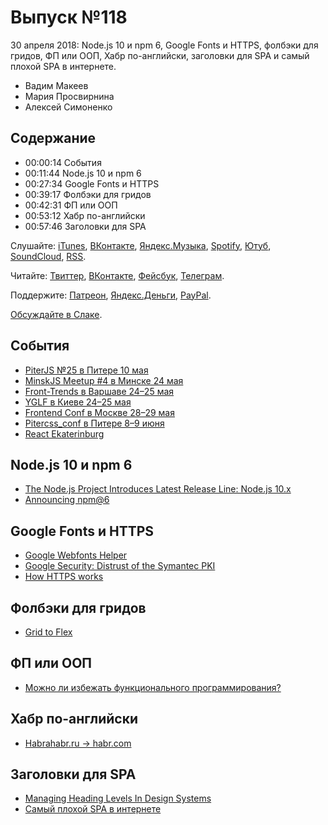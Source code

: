 # Выпуск №118

30 апреля 2018: Node.js 10 и npm 6, Google Fonts и HTTPS, фолбэки для гридов, ФП или ООП, Хабр по-английски, заголовки для SPA и самый плохой SPA в интернете.

- Вадим Макеев
- Мария Просвирнина
- Алексей Симоненко

## Содержание

- 00:00:14 События
- 00:11:44 Node.js 10 и npm 6
- 00:27:34 Google Fonts и HTTPS
- 00:39:17 Фолбэки для гридов
- 00:42:31 ФП или ООП
- 00:53:12 Хабр по-английски
- 00:57:46 Заголовки для SPA

Слушайте: [iTunes](https://itunes.apple.com/podcast/id1080500016), [ВКонтакте](https://vk.com/podcasts-32017543), [Яндекс.Музыка](https://music.yandex.ru/album/6245956), [Spotify](https://open.spotify.com/show/3rzAcADjpBpXt73L0epTjV), [Ютуб](https://www.youtube.com/playlist?list=PLMBnwIwFEFHcwuevhsNXkFTcadeX5R1Go), [SoundCloud](https://soundcloud.com/web-standards), [RSS](https://web-standards.ru/podcast/feed/).

Читайте: [Твиттер](https://twitter.com/webstandards_ru), [ВКонтакте](https://vk.com/webstandards_ru), [Фейсбук](https://www.facebook.com/webstandardsru), [Телеграм](https://t.me/webstandards_ru).

Поддержите: [Патреон](https://www.patreon.com/webstandards_ru), [Яндекс.Деньги](https://money.yandex.ru/to/41001119329753), [PayPal](https://www.paypal.me/pepelsbey).

[Обсуждайте в Слаке](http://slack.web-standards.ru/).

## События

- [PiterJS №25 в Питере 10 мая](https://medium.com/p/eff54c37b110)
- [MinskJS Meetup #4 в Минске 24 мая](https://minskjs.timepad.ru/event/606211/)
- [Front-Trends в Варшаве 24–25 мая](https://2018.front-trends.com/)
- [YGLF в Киеве 24–25 мая](http://yglf.com.ua/)
- [Frontend Conf в Москве 28–29 мая](http://frontendconf.ru/moscow-rit/2018)
- [Pitercss_conf в Питере 8–9 июня](https://pitercss.com/)
- [React Ekaterinburg](https://react-ekaterinburg.confetti.events)

## Node.js 10 и npm 6

- [The Node.js Project Introduces Latest Release Line: Node.js 10.x](https://medium.com/p/bf07abfa9076)
- [Announcing npm@6](https://medium.com/p/5d0b1799a905)

## Google Fonts и HTTPS

- [Google Webfonts Helper](https://google-webfonts-helper.herokuapp.com/)
- [Google Security: Distrust of the Symantec PKI](https://security.googleblog.com/2018/03/distrust-of-symantec-pki-immediate.html)
- [How HTTPS works](https://howhttps.works/)

## Фолбэки для гридов

- [Grid to Flex](http://www.gridtoflex.com/)

## ФП или ООП

- [Можно ли избежать функционального программирования?](https://medium.com/p/c1e812533f6)

## Хабр по-английски

- [Habrahabr.ru → habr.com](https://habr.com/p/93946/)

## Заголовки для SPA

- [Managing Heading Levels In Design Systems](https://medium.com/p/18be9a746fa3)
- [Самый плохой SPA в интернете](http://www.specphoto.ru/)
